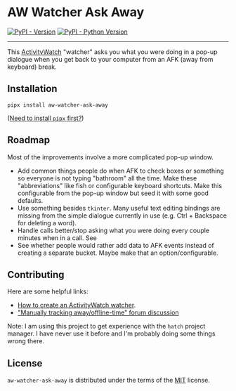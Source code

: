# AW Watcher Ask Away

[![PyPI - Version](https://img.shields.io/pypi/v/aw-watcher-ask-away.svg)](https://pypi.org/project/aw-watcher-ask-away)
[![PyPI - Python Version](https://img.shields.io/pypi/pyversions/aw-watcher-ask-away.svg)](https://pypi.org/project/aw-watcher-ask-away)

---

This [ActivityWatch](https://activitywatch.net) "watcher" asks you what you were doing in a pop-up dialogue when you get back to your computer from an AFK (away from keyboard) break.

## Installation

```console
pipx install aw-watcher-ask-away
```

([Need to install `pipx` first?](https://pypa.github.io/pipx/installation/))

## Roadmap

Most of the improvements involve a more complicated pop-up window.

- Add common things people do when AFK to check boxes or something so everyone is not typing "bathroom" all the time.
  Make these "abbreviations" like fish or configurable keyboard shortcuts.
  Make this configurable from the pop-up window but seed it with some good defaults.
- Use something besides `tkinter`.
  Many useful text editing bindings are missing from the simple dialogue currently in use (e.g. Ctrl + Backspace for deleting a word).
- Handle calls better/stop asking what you were doing every couple minutes when in a call. See
- See whether people would rather add data to AFK events instead of creating a separate bucket. Maybe make that an option/configurable.

## Contributing

Here are some helpful links:

- [How to create an ActivityWatch watcher](https://docs.activitywatch.net/en/latest/examples/writing-watchers.html).
- ["Manually tracking away/offline-time" forum discussion](https://forum.activitywatch.net/t/manually-tracking-away-offline-time/284)

Note: I am using this project to get experience with the `hatch` project manager.
I have never use it before and I'm probably doing some things wrong there.

## License

`aw-watcher-ask-away` is distributed under the terms of the [MIT](https://spdx.org/licenses/MIT.html) license.
